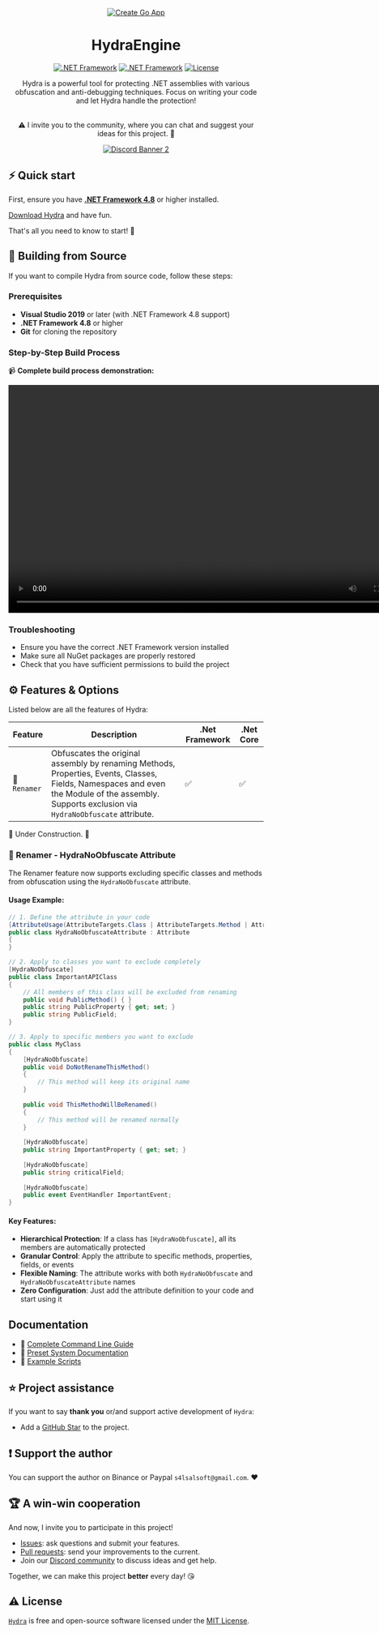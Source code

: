 <div align="center">
 
[![Create Go App][repo_logo_img]][repo_url]
 
# HydraEngine

[![.NET Framework][dotnet_version_img]][dotnet_dev_url]
[![.NET Framework][dotnet_core_version_img]][dotnet_dev_url]
[![License][repo_license_img]][repo_license_url]

Hydra is a powerful tool for protecting .NET assemblies with various obfuscation and anti-debugging techniques. Focus on writing your code and let Hydra handle the protection!
<br><br>

⚠️ I invite you to the community, where you can chat and suggest your ideas for this project. 💌 
 
[![Discord Banner 2](https://discord.com/api/guilds/1327640073348317235/widget.png?style=banner2)](https://discord.gg/kmU8d3WDgm)
</div>



## ⚡️ Quick start

First, ensure you have **[.NET Framework 4.8](https://go.microsoft.com/fwlink/?linkid=2088631)** or higher installed.

[Download Hydra](https://github.com/DestroyerDarkNess/Hydra/releases/) and have fun.
 
That's all you need to know to start! 🎉

## 🔨 Building from Source

If you want to compile Hydra from source code, follow these steps:

### Prerequisites
- **Visual Studio 2019** or later (with .NET Framework 4.8 support)
- **.NET Framework 4.8** or higher
- **Git** for cloning the repository

### Step-by-Step Build Process
 📹 **Complete build process demonstration:**

<video width="800" height="450" controls>
  <source src="https://github.com/DestroyerDarkNess/Hydra/raw/refs/heads/main/HydraBuild.mp4" type="video/mp4">
  Your browser does not support the video tag.
</video>

### Troubleshooting
- Ensure you have the correct .NET Framework version installed
- Make sure all NuGet packages are properly restored
- Check that you have sufficient permissions to build the project

## ⚙️ Features & Options

Listed below are all the features of Hydra:
 
| Feature| Description                                              | .Net Framework   | .Net Core | 
| ------ | -------------------------------------------------------- | ---------------- | --------- |
| 🔄 `Renamer`   | Obfuscates the original assembly by renaming Methods, Properties, Events, Classes, Fields, Namespaces and even the Module of the assembly. Supports exclusion via `HydraNoObfuscate` attribute.             | ✅ | ✅  |  

🚧 Under Construction. 🚧

### 🔄 Renamer - HydraNoObfuscate Attribute

The Renamer feature now supports excluding specific classes and methods from obfuscation using the `HydraNoObfuscate` attribute.

#### Usage Example:

```csharp
// 1. Define the attribute in your code
[AttributeUsage(AttributeTargets.Class | AttributeTargets.Method | AttributeTargets.Property | AttributeTargets.Field | AttributeTargets.Event)]
public class HydraNoObfuscateAttribute : Attribute
{
}

// 2. Apply to classes you want to exclude completely
[HydraNoObfuscate]
public class ImportantAPIClass
{
    // All members of this class will be excluded from renaming
    public void PublicMethod() { }
    public string PublicProperty { get; set; }
    public string PublicField;
}

// 3. Apply to specific members you want to exclude
public class MyClass
{
    [HydraNoObfuscate]
    public void DoNotRenameThisMethod() 
    {
        // This method will keep its original name
    }
    
    public void ThisMethodWillBeRenamed() 
    {
        // This method will be renamed normally
    }
    
    [HydraNoObfuscate]
    public string ImportantProperty { get; set; }
    
    [HydraNoObfuscate]
    public string criticalField;
    
    [HydraNoObfuscate]
    public event EventHandler ImportantEvent;
}
```

#### Key Features:
- **Hierarchical Protection**: If a class has `[HydraNoObfuscate]`, all its members are automatically protected
- **Granular Control**: Apply the attribute to specific methods, properties, fields, or events
- **Flexible Naming**: The attribute works with both `HydraNoObfuscate` and `HydraNoObfuscateAttribute` names
- **Zero Configuration**: Just add the attribute definition to your code and start using it
 
## Documentation

- 📖 [Complete Command Line Guide](Hydra/COMMANDLINE_README.md)
- 📝 [Preset System Documentation](Hydra/PRESETS_README.md)
- 📁 [Example Scripts](Hydra/Examples/)

## ⭐️ Project assistance

If you want to say **thank you** or/and support active development of `Hydra`:

- Add a [GitHub Star][repo_url] to the project.

## ❗️ Support the author

You can support the author on Binance or Paypal `s4lsalsoft@gmail.com`. ❤️

## 🏆 A win-win cooperation

And now, I invite you to participate in this project!  

- [Issues][repo_issues_url]: ask questions and submit your features.
- [Pull requests][repo_pull_request_url]: send your improvements to the current.
- Join our [Discord community](https://discord.gg/kmU8d3WDgm) to discuss ideas and get help.

Together, we can make this project **better** every day! 😘

## ⚠️ License

[`Hydra`][repo_url] is free and open-source software licensed under the [MIT License][repo_license_url].

<!-- .NET -->

[dotnet_version_img]: https://img.shields.io/badge/.NET_Framework-violet?style=for-the-badge&logo=dotnet
[dotnet_core_version_img]: https://img.shields.io/badge/.NET_Core-blue?style=for-the-badge&logo=dotnet
[dotnet_dev_url]: https://dotnet.microsoft.com/

<!-- Repository -->
[repo_logo_url]: https://github.com/DestroyerDarkNess/Hydra
[repo_logo_img]: https://github.com/user-attachments/assets/2b36e5d4-0122-4691-9fda-2dfb0acfb7cc
[repo_url]: https://github.com/DestroyerDarkNess/Hydra
[repo_license_url]: https://github.com/DestroyerDarkNess/Hydra/blob/main/LICENSE
[repo_license_img]: https://img.shields.io/badge/license-MIT-red?style=for-the-badge&logo=none
[repo_issues_url]: https://github.com/DestroyerDarkNess/Hydra/issues
[repo_pull_request_url]: https://github.com/DestroyerDarkNess/Hydra/pulls
[repo_discussions_url]: https://github.com/DestroyerDarkNess/Hydra/discussions
[repo_wiki_url]: https://github.com/DestroyerDarkNess/Hydra/wiki

<!-- Author -->

[boosty_url]: https://github.com/DestroyerDarkNess

<!-- Readme links -->

[dev_to_url]: https://dev.to/

